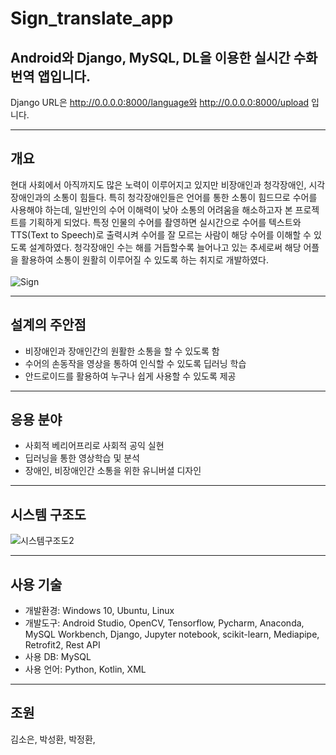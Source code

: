 # Sign_translate_app

## Android와 Django, MySQL, DL을 이용한 실시간 수화 번역 앱입니다.

Django URL은 http://0.0.0.0:8000/language와 http://0.0.0.0:8000/upload 입니다.
***
## 개요
  현대 사회에서 아직까지도 많은 노력이 이루어지고 있지만 비장애인과 청각장애인, 시각장애인과의 소통이 힘들다. 특히 청각장애인들은 언어를 통한 소통이 힘드므로 수어를 사용해야 하는데, 일반인의 수어 이해력이 낮아 소통의 어려움을 해소하고자 본 프로젝트를 기획하게 되었다. 특정 인물의 수어를 촬영하면 실시간으로 수어를 텍스트와 TTS(Text to Speech)로 출력시켜 수어를 잘 모르는 사람이 해당 수어를 이해할 수 있도록 설계하였다. 청각장애인 수는 해를 거듭할수록 늘어나고 있는 추세로써 해당 어플을 활용하여 소통이 원활히 이루어질 수 있도록 하는 취지로 개발하였다.
<br/>
<br/>
![Sign](https://user-images.githubusercontent.com/46741844/139357577-8ae6079d-a214-493e-b8ff-a2edc1713f7e.jpg)
***
## 설계의 주안점
 - 비장애인과 장애인간의 원활한 소통을 할 수 있도록 함
 - 수어의 손동작을 영상을 통하여 인식할 수 있도록 딥러닝 학습
 - 안드로이드를 활용하여 누구나 쉽게 사용할 수 있도록 제공
***
## 응용 분야
 - 사회적 베리어프리로 사회적 공익 실현
 - 딥러닝을 통한 영상학습 및 분석
 - 장애인, 비장애인간 소통을 위한 유니버셜 디자인
***
## 시스템 구조도
![시스템구조도2](https://user-images.githubusercontent.com/46741844/139360236-81107877-4219-4df0-bb05-ed94d94a5e2b.png)
***
## 사용 기술
 - 개발환경: Windows 10, Ubuntu, Linux
 - 개발도구: Android Studio, OpenCV, Tensorflow, Pycharm, Anaconda, MySQL Workbench, Django, Jupyter notebook, scikit-learn, Mediapipe, Retrofit2, Rest API
 - 사용 DB: MySQL
 - 사용 언어: Python, Kotlin, XML
***
## 조원
김소은, 박성환, 박정환, 
